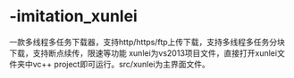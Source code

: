 # -imitation_xunlei
一款多线程多任务下载器，支持http/https/ftp上传下载，支持多线程多任务分块下载，支持断点续传，限速等功能
xunlei为vs2013项目文件，直接打开xunlei文件夹中vc++ project即可运行。src/xunlei为主界面文件。
